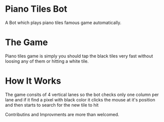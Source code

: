 # Piano Tiles Bot
A Bot which plays piano tiles famous game automatically.

# The Game
Piano tiles game is simply you should tap the black tiles very fast without loosing any of them or hitting a white tile.

# How It Works
The game consits of 4 vertical lanes so the bot checks only one column per lane and if it find a pixel with black color it clicks the mouse at it's position and then starts to search for the new tile to hit

Contributins and Improvments are more than welcomed.
